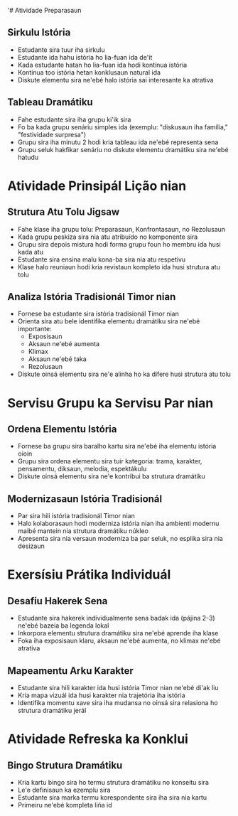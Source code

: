 '# Atividade Preparasaun

## Sirkulu Istória
- Estudante sira tuur iha sirkulu
- Estudante ida hahu istória ho lia-fuan ida de'it
- Kada estudante hatan ho lia-fuan ida hodi kontinua istória
- Kontinua too istória hetan konklusaun natural ida
- Diskute elementu sira ne'ebé halo istória sai interesante ka atrativa

## Tableau Dramátiku
- Fahe estudante sira iha grupu ki'ik sira
- Fo ba kada grupu senáriu simples ida (exemplu: "diskusaun iha família," "festividade surpresa")
- Grupu sira iha minutu 2 hodi kria tableau ida ne'ebé representa sena
- Grupu seluk hakfikar senáriu no diskute elementu dramátiku sira ne'ebé hatudu

# Atividade Prinsipál Lição nian

## Strutura Atu Tolu Jigsaw
- Fahe klase iha grupu tolu: Preparasaun, Konfrontasaun, no Rezolusaun
- Kada grupu peskiza sira nia atu atribuído no komponente sira
- Grupu sira depois mistura hodi forma grupu foun ho membru ida husi kada atu
- Estudante sira ensina malu kona-ba sira nia atu respetivu
- Klase halo reuniaun hodi kria revistaun kompleto ida husi strutura atu tolu

## Analiza Istória Tradisionál Timor nian
- Fornese ba estudante sira istória tradisionál Timor nian
- Orienta sira atu bele identifika elementu dramátiku sira ne'ebé importante:
  * Exposisaun
  * Aksaun ne'ebé aumenta
  * Klimax
  * Aksaun ne'ebé taka
  * Rezolusaun
- Diskute oinsá elementu sira ne'e alinha ho ka difere husi strutura atu tolu

# Servisu Grupu ka Servisu Par nian

## Ordena Elementu Istória
- Fornese ba grupu sira baralho kartu sira ne'ebé iha elementu istória oioin
- Grupu sira ordena elementu sira tuir kategoria: trama, karakter, pensamentu, diksaun, melodia, espektákulu
- Diskute oinsá elementu sira ne'e kontribui ba strutura dramátiku

## Modernizasaun Istória Tradisionál
- Par sira hili istória tradisionál Timor nian
- Halo kolaborasaun hodi moderniza istória nian iha ambienti modernu maibé mantein nia strutura dramátiku núkleo
- Apresenta sira nia versaun moderniza ba par seluk, no esplika sira nia desizaun

# Exersísiu Prátika Individuál

## Desafiu Hakerek Sena
- Estudante sira hakerek individualmente sena badak ida (pájina 2-3) ne'ebé bazeia ba legenda lokal
- Inkorpora elementu strutura dramátiku sira ne'ebé aprende iha klase
- Foka iha exposisaun klaru, aksaun ne'ebé aumenta, no klimax ne'ebé atrativa

## Mapeamentu Arku Karakter
- Estudante sira hili karakter ida husi istória Timor nian ne'ebé di'ak liu
- Kria mapa vizuál ida husi karakter nia trajetória iha istória
- Identifika momentu xave sira iha mudansa no oinsá sira relasiona ho strutura dramátiku jerál

# Atividade Refreska ka Konklui

## Bingo Strutura Dramátiku
- Kria kartu bingo sira ho termu strutura dramátiku no konseitu sira
- Le'e definisaun ka ezemplu sira
- Estudante sira marka termu korespondente sira iha sira nia kartu
- Primeiru ne'ebé kompleta liña id